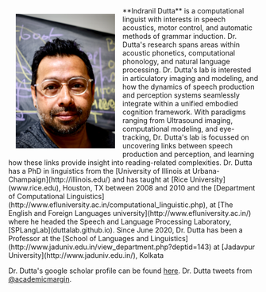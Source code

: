 <div style="float: left">
	    <img align="left" img src="idlab.png" alt="Dr. Dutta" style="width: 200px; display:block; margin:15px"/>
</div>
**Indranil Dutta** is a computational linguist with interests in speech acoustics, motor control, and automatic methods of grammar induction. Dr. Dutta's research spans areas within acoustic phonetics, computational phonology, and natural language processing. Dr. Dutta's lab is interested in articulatory imaging and modeling, and how the dynamics of speech production and perception systems seamlessly integrate within a unified embodied cognition framework. With paradigms ranging from Ultrasound imaging, computational modeling, and eye-tracking, Dr. Dutta's lab is focussed on uncovering links between speech production and perception, and learning how these links provide insight into reading-related complexities. Dr. Dutta has a PhD in linguistics from the [University of Illinois at Urbana-Champaign](http://illinois.edu/) and has taught at [Rice University](www.rice.edu), Houston, TX between 2008 and 2010 and the [Department of Computational Linguistics](http://www.efluniversity.ac.in/computational_linguistic.php), at [The English and Foreign Languages university](http://www.efluniversity.ac.in/) where he headed the Speech and Language Processing Laboratory, [SPLangLab](duttalab.github.io). Since June 2020, Dr. Dutta has been a Professor at the [School of Languages and Linguistics](http://www.jaduniv.edu.in/view_department.php?deptid=143) at [Jadavpur University](http://www.jaduniv.edu.in/), Kolkata

Dr. Dutta's google scholar profile can be found [here](https://scholar.google.co.in/citations?user=i3fWqy4AAAAJ&hl=en). Dr. Dutta tweets from [@academicmargin](https://twitter.com/academicmargin).
